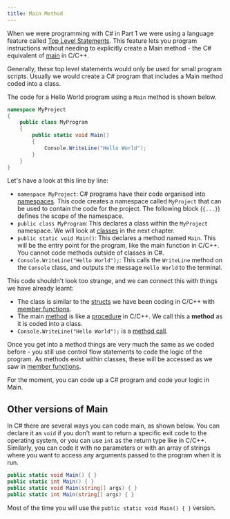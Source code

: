 ```yaml
---
title: Main Method
---
```


When we were programming with C# in Part 1 we were using a language feature called [Top Level Statements](https://learn.microsoft.com/en-us/dotnet/csharp/fundamentals/program-structure/top-level-statements). This feature lets you program instructions without needing to explicitly create a Main method - the C# equivalent of [main](.././../../../part-2-organised-code/1-starting-cpp/1-concepts/2-main-function) in C/C++.

Generally, these top level statements would only be used for small program scripts. Usually we would create a C# program that includes a Main method coded into a class.

The code for a Hello World program using a `Main` method is shown below.

```c#
namespace MyProject
{
    public class MyProgram
    {
        public static void Main()
        {
            Console.WriteLine("Hello World");
        }
    }
}
```

Let's have a look at this line by line:

- `namespace MyProject`: C# programs have their code organised into [namespaces](../2-namespace). This code creates a namespace called `MyProject` that can be used to contain the code for the project. The following block (`{...}`) defines the scope of the namespace.
- `public class MyProgram`: This declares a class within the `MyProject` namespace. We will look at [classes](../../../2-abstraction/1-concepts/1-classes-and-responsibilities) in the next chapter.
- `public static void Main()`: This declares a method named `Main`. This will be the entry point for the program, like the main function in C/C++. You cannot code methods outside of classes in C#.
- `Console.WriteLine("Hello World");`: This calls the `WriteLine` method on the `Console` class, and outputs the message `Hello World` to the terminal.

This code shouldn't look too strange, and we can connect this with things we have already learnt:

- The class is similar to the [structs](../../../../part-2-organised-code/3-structuring-data/1-concepts/03-01-struct) we have been coding in C/C++ with [member functions](../../../../part-2-organised-code/7-member-functions/0-overview).
- The main [method](../../../../part-1-instructions/1-sequence-and-data/1-concepts/02-method) is like a [procedure](../../../../part-2-organised-code/2-organising-code/1-concepts/01-0-functions-and-procedures) in C/C++. We call this a **method** as it is coded into a class.
- `Console.WriteLine("Hello World");` is a [method call](../../../../part-1-instructions/1-sequence-and-data/1-concepts/03-method-call).

Once you get into a method things are very much the same as we coded before - you still use control flow statements to code the logic of the program. As methods exist within classes, these will be accessed as we saw in [member functions](../../../../part-2-organised-code/7-member-functions/0-overview).

For the moment, you can code up a C# program and code your logic in Main.

## Other versions of Main

In C# there are several ways you can code main, as shown below. You can declare it as `void` if you don't want to return a specific exit code to the operating system, or you can use `int` as the return type like in C/C++. Similarly, you can code it with no parameters or with an array of strings where you want to access any arguments passed to the program when it is run.

```c#
public static void Main() { }
public static int Main() { }
public static void Main(string[] args) { }
public static int Main(string[] args) { }
```

Most of the time you will use the `public static void Main() { }` version.
